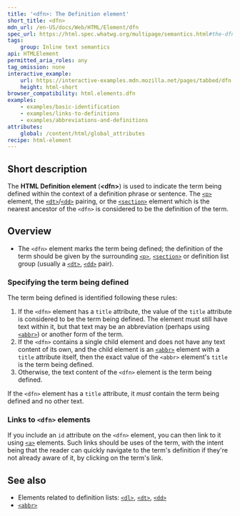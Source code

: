 ```yaml
---
title: '<dfn>: The Definition element'
short_title: <dfn>
mdn_url: /en-US/docs/Web/HTML/Element/dfn
spec_url: https://html.spec.whatwg.org/multipage/semantics.html#the-dfn-element
tags:
    group: Inline text semantics
api: HTMLElement
permitted_aria_roles: any
tag_omission: none
interactive_example:
    url: https://interactive-examples.mdn.mozilla.net/pages/tabbed/dfn.html
    height: html-short
browser_compatibility: html.elements.dfn
examples:
    - examples/basic-identification
    - examples/links-to-definitions
    - examples/abbreviations-and-definitions
attributes:
    global: /content/html/global_attributes
recipe: html-element
---
```


## Short description

The **HTML Definition element** (**\<dfn>**) is used to indicate the
term being defined within the context of a definition phrase or
sentence. The
[`<p>`](/en-US/docs/Web/HTML/Element/p)
element, the
[`<dt>`](/en-US/docs/Web/HTML/Element/dt)/[`<dd>`](/en-US/docs/Web/HTML/Element/dd)
pairing, or the
[`<section>`](/en-US/docs/Web/HTML/Element/section)
element which is the nearest ancestor of the `<dfn>` is considered to be
the definition of the term.

## Overview

- The `<dfn>` element marks the term being defined; the definition of
  the term should be given by the surrounding
  [`<p>`](/en-US/docs/Web/HTML/Element/p),
  [`<section>`](/en-US/docs/Web/HTML/Element/section)
  or definition list group (usually a
  [`<dt>`](/en-US/docs/Web/HTML/Element/dt),
  [`<dd>`](/en-US/docs/Web/HTML/Element/dd)
  pair).

### Specifying the term being defined

The term being defined is identified following these rules:

1. If the `<dfn>` element has a `title` attribute, the value of the
   `title` attribute is considered to be the term being defined. The
   element must still have text within it, but that text may be an
   abbreviation (perhaps using
   [`<abbr>`](/en-US/docs/Web/HTML/Element/abbr))
   or another form of the term.
2. If the `<dfn>` contains a single child element and does not have any
   text content of its own, and the child element is an
   [`<abbr>`](/en-US/docs/Web/HTML/Element/abbr)
   element with a `title` attribute itself, then the exact value of the
   `<abbr>` element's `title` is the term being defined.
3. Otherwise, the text content of the `<dfn>` element is the term being
   defined.

If the `<dfn>` element has a `title` attribute, it *must* contain the
term being defined and no other text.

### Links to `<dfn>` elements

If you include an `id` attribute on the `<dfn>` element, you can then
link to it using
[`<a>`](/en-US/docs/Web/HTML/Element/a)
elements. Such links should be uses of the term, with the intent being
that the reader can quickly navigate to the term's definition if
they're not already aware of it, by clicking on the term's link.

## See also

- Elements related to definition lists:
  [`<dl>`](/en-US/docs/Web/HTML/Element/dl),
  [`<dt>`](/en-US/docs/Web/HTML/Element/dt),
  [`<dd>`](/en-US/docs/Web/HTML/Element/dd)
- [`<abbr>`](/en-US/docs/Web/HTML/Element/abbr)
